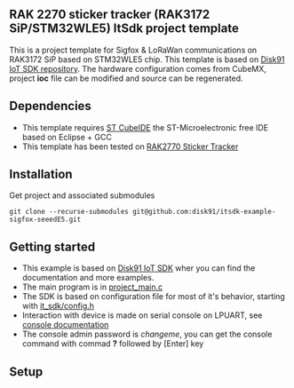 ## RAK 2270 sticker tracker (RAK3172 SiP/STM32WLE5) ItSdk project template

This is a project template for Sigfox & LoRaWan communications on RAK3172 SiP based on STM32WLE5 chip. This template is based on [Disk91 IoT SDK repository](https://github.com/disk91/stm32-it-sdk).
The hardware configuration comes from CubeMX, project **ioc** file can be modified and source can be regenerated.

## Dependencies
* This template requires [ST CubeIDE](https://www.st.com/en/development-tools/stm32cubeide.html) the ST-Microelectronic free IDE based on Eclipse + GCC
* This template has been tested on [RAK2770 Sticker Tracker](https://www.rakwireless.com/en-us/products/rak2770)

## Installation

Get project and associated submodules
 
```
git clone --recurse-submodules git@github.com:disk91/itsdk-example-sigfox-seeedE5.git
```


## Getting started

- This example is based on [Disk91 IoT SDK](https://github.com/disk91/stm32-it-sdk) wher you can find the documentation and more examples.
- The main program is in [project_main.c](https://github.com/disk91/itsdk-example-sigfox-seeedE5/blob/master/Core/Src/project_main.c)
- The SDK is based on configuration file for most of it's behavior, starting with [it_sdk/config.h]()
- Interaction with device is made on serial console on LPUART, see [console documentation](https://github.com/disk91/stm32-it-sdk/blob/master/Doc/console.md)
- The console admin password is _changeme_, you can get the console command with commad **?** followed by [Enter] key

## Setup

